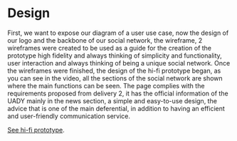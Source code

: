 # Design
First, we want to expose our diagram of a user use case, now the design of our logo and the backbone of our social network, the wireframe, 2 wireframes were created to be used as a guide for the creation of the prototype high fidelity and always thinking of simplicity and functionality, user interaction and always thinking of being a unique social network.
Once the wireframes were finished, the design of the hi-fi prototype began, as you can see in the video, all the sections of the social network are shown where the main functions can be seen.
The page complies with the requirements proposed from delivery 2, it has the official information of the UADY mainly in the news section, a simple and easy-to-use design, the advice that is one of the main deferential, in addition to having an efficient and user-friendly communication service.

[See hi-fi prototype](https://www.figma.com/proto/qZKICh2Cj4tN9iSKIJLsRp/SIANI?node-id=90%3A53&scaling=contain&page-id=0%3A1&starting-point-node-id=90%3A53 "Click Aquí").	

